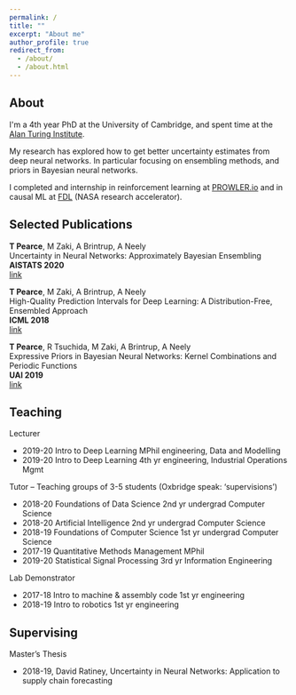 ```yaml
---
permalink: /
title: ""
excerpt: "About me"
author_profile: true
redirect_from: 
  - /about/
  - /about.html
---
```


## About ##
I'm a 4th year PhD at the University of Cambridge, and spent time at the [Alan Turing Institute](https://en.wikipedia.org/wiki/Alan_Turing_Institute). 

My research has explored how to get better uncertainty estimates from deep neural networks. In particular focusing on ensembling methods, and priors in Bayesian neural networks.

I completed and internship in reinforcement learning at [PROWLER.io](https://www.prowler.io/) and in causal ML at [FDL](https://frontierdevelopmentlab.org/) (NASA research accelerator).

## Selected Publications ##

__T Pearce__, M Zaki, A Brintrup, A Neely  
Uncertainty in Neural Networks: Approximately Bayesian Ensembling  
__AISTATS	2020__  
[link](https://arxiv.org/abs/1810.05546) 

__T Pearce__, M Zaki, A Brintrup, A Neely  
High-Quality Prediction Intervals for Deep Learning: A Distribution-Free, Ensembled Approach  
__ICML 2018__  
[link](http://proceedings.mlr.press/v80/pearce18a.html)  

__T Pearce__, R Tsuchida, M Zaki, A Brintrup, A Neely  
Expressive Priors in Bayesian Neural Networks: Kernel Combinations and Periodic Functions  
__UAI 2019__  
[link](http://auai.org/uai2019/proceedings/papers/25.pdf)  

## Teaching ##
Lecturer  
* 2019-20 	Intro to Deep Learning 		      	MPhil engineering, Data and Modelling
*	2019-20 	Intro to Deep Learning 		      	4th yr engineering, Industrial Operations Mgmt

Tutor – Teaching groups of 3-5 students (Oxbridge speak: ‘supervisions’)  
*	2018-20 	Foundations of Data Science 	      	2nd yr undergrad Computer Science
*	2018-20 	Artificial Intelligence 		      	2nd yr undergrad Computer Science
*	2018-19 	Foundations of Computer Science   	1st yr undergrad Computer Science
*	2017-19	Quantitative Methods 			Management MPhil
*	2019-20 	Statistical Signal Processing 	       	3rd yr Information Engineering

Lab Demonstrator  
*	2017-18 	Intro to machine & assembly code 	1st yr engineering
*	2018-19 	Intro to robotics				1st yr engineering

## Supervising ##
Master’s Thesis
*	2018-19, David Ratiney, Uncertainty in Neural Networks: Application to supply chain forecasting



